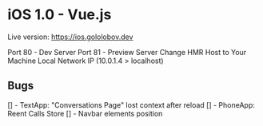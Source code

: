 # iOS 1.0 - Vue.js

Live version: https://ios.gololobov.dev

Port 80 - Dev Server
Port 81 - Preview Server
Change HMR Host to Your Machine Local Network IP (10.0.1.4 > localhost)


## Bugs
[] - TextApp: "Conversations Page" lost context after reload
[] - PhoneApp: Reent Calls Store
[] - Navbar elements position